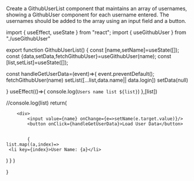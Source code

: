 Create a GithubUserList component that maintains an array of usernames, showing a GithubUser component for each username entered. The usernames should be added to the array using an input field and a button.


import { useEffect, useState } from "react";
import { useGithubUser } from "./useGithubUser"


export function GithubUserList() {
 const [name,setName]=useState([]);
const {data,setData,fetchGithubUser}=useGithubUser(name);
 const [list,setList]=useState([]);


 const handleGetUserData=(event)=>{
 event.preventDefault();
    fetchGithubUser(name)
    setList([...list,data.name|| data.login])
    setData(null)
 
}
useEffect(()=>{
  console.log(`Users name list ${list}`)
},[list])

//console.log(list)
    return(
       
        <div>
            <input value={name} onChange={e=>setName(e.target.value)}/>
            <button onClick={handleGetUserData}>Load User Data</button>
         
 
            {
    list.map((a,index)=>
     <li key={index}>User Name: {a}</li>
   )
 }
        </div>
        )
        
} 
